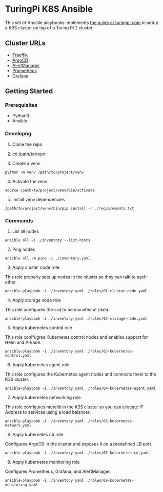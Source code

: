 # TuringPi K8S Ansible

This set of Ansible playbooks implements [the guide at turingpi.com](https://help.turingpi.com/hc/en-us/articles/8942873470877-The-plan) to setup a K3S cluster on top of a Turing Pi 2 cluster. 

## Cluster URLs ##
* [Traeffik](http://192.168.1.170/)
* [ArgoCD](http://192.168.1.171)
* [AlertManager](http://192.168.1.172:9093)
* [Prometheus](http:192.168.1.173:9090)
* [Grafana](http:192.168.1.174)

## Getting Started

### Prerequisites

* Python3
* Ansible

### Developng

1. Clone the repo 

2. cd /path/to/repo

3. Create a venv

```
python -m venv /path/to/project/venv
```

4. Activate the venv

```
source /path/to/project/venv/bin/activate
```

5. Install venv dependencies

```
/path/to/project/venv/bin/pip install -r ./requirements.txt
```

### Commands

1. List all nodes

```
ansible all -i ./inventory --list-hosts
```

2. Ping nodes

```
ansible all -m ping -i ./inventory.yaml
```

3. Apply cluster node role

This role properly sets up nodes in the cluster so they can talk to each other. 

```
ansible-playbook -i ./inventory.yaml ./roles/01-cluster-node.yaml
```

4. Apply storage node role

This role configures the ssd to be mounted at /data.

```
ansible-playbook -i ./inventory.yaml ./roles/02-storage-node.yaml
```

5. Apply kubernetes control role

This role conifugres Kubernetes control nodes and enables support for Helm and Arkade.

```
ansible-playbook -i ./inventory.yaml ./roles/03-kubernetes-control.yaml
```

6. Apply kubernetes agent role

This role configures the Kubernetes agent nodes and connects them to the K3S cluster.

```
ansible-playbook -i ./inventory.yaml ./roles/04-kubernetes-agent.yaml
```

7. Apply kubernetes networking role

This role configures metallb in the K3S cluster so you can allocate IP Address to services using a load balancer.

```
ansible-playbook -i ./inventory.yaml ./roles/05-kubernetes-network.yaml
```

8. Apply kubernetes cd role

Configures ArgoCD in the cluster and exposes it on a predefined LB port. 

```
ansible-playbook -i ./inventory.yaml ./roles/07-kubernetes-cd.yaml
```

9. Apply kubernetes monitoring role

Configures Prometheus, Grafana, and AlertManager.

```
ansible-playbook -i ./inventory.yaml ./roles/08-kubernetes-monitoring.yaml
```